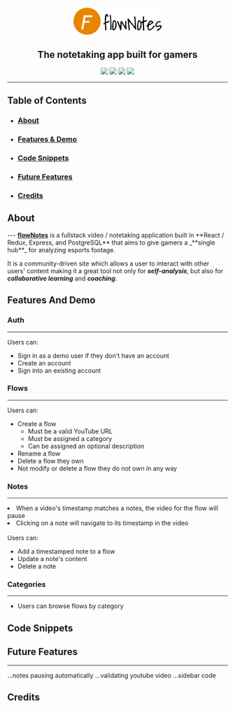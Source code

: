 <p align=center>
<a href="https://flownotes.herokuapp.com">
<img width="40%;" src='client/public/images/readmeLogo.png'>
</a>
</p>

<h2 align="center">The notetaking app built for gamers</h2>
<div align="center">
<img src="https://img.shields.io/badge/Status-Live-brightgreen">
<img src="https://img.shields.io/badge/Front End-React / Redux-blueviolet">
<img src="https://img.shields.io/badge/Back End-Express-blue">
<img src="https://img.shields.io/badge/Will Help You Improve-Debatable-orange">
</div>
<hr></hr>

## Table of Contents
* ### [About](#about)
* ### [Features & Demo](#featuresanddemo)
* ### [Code Snippets](#codesnippets)
* ### [Future Features](#futurefeatures)
* ### [Credits](#credits)

<h2 id="about">About</h2>
---
<a class="logoLink" href="https://flownotes.herokuapp.com"><strong>flowNotes</strong></a> is a fullstack video / notetaking application built in **React / Redux, Express, and PostgreSQL** that aims to give gamers a _**single hub**_ for analyzing esports footage.

It is a community-driven site which allows a user to interact with other users' content making it a great tool not only for _**self-analysis**_, but also for _**collaborative learning**_ and _**coaching**_.

<h2 id="featuresanddemo">Features And Demo</h2>

### Auth
---
Users can:
* Sign in as a demo user if they don't have an account
* Create an account
* Sign into an existing account

### Flows
---
Users can:
* Create a flow
  * Must be a valid YouTube URL
  * Must be assigned a category
  * Can be assigned an optional description
* Rename a flow
* Delete a flow they own
* Not modify or delete a flow they do not own in any way

### Notes
---
<li>When a video's timestamp matches a notes, the video for the flow will pause</li>
<li>Clicking on a note will navigate to its timestamp in the video</li>
<br/>
Users can:
<ul>
<li>Add a timestamped note to a flow</li>
<li>Update a note's content</li>
<li>Delete a note</li>
</ul>

### Categories
---
* Users can browse flows by category

<h2 id="codesnippets">Code Snippets</h2>

<h2 id="futurefeatures">Future Features</h2>
<hr></hr>

...notes pausing automatically
...validating youtube video
...sidebar code

<h2 id="credits">Credits</h2>
